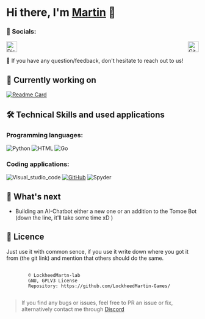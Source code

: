 
<h1 align="left">
Hi there, I'm <a href="https://github.com/LockheedMartin-lab" target="_blank" rel="noreferrer"> Martin</a> 👋
</h1>

### 🤝 Socials:

<div style="display: flex; justify-content: space-between; max-width: 800px; margin: 0 auto;">
  <a href="https://discord.com/users/784957872139796481/">
    <img src="https://dcbadge.limes.pink/api/shield/784957872139796481" alt="Discord" style="height: 28px">
  </a> 
  <a href='https://github.com/LockheedMartin-lab/'>
    <img src='https://img.shields.io/badge/LockheedMartin.lab-000000?style=for-the-badge&logo=Github&logoColor=white' alt="Github" style='height: 28px'>
  </a>
</div>


💬 If you have any question/feedback, don't hesitate to reach out to us!

## 🔭 Currently working on
[![Readme Card](https://github-readme-stats.vercel.app/api/pin/?username=Tomoe-exe&repo=Tomoe&icon_color=e74c3c&bg_color=151515&text_color=fff)](https://github.com/Tomoe-exe/Tomoe)

## 🛠️ Technical Skills and used applications  

  ### Programming languages:   
  ![Python](https://img.shields.io/badge/Python-3776AB?style=for-the-badge&logo=python&logoColor=white) 
  ![HTML](https://img.shields.io/badge/HTML-239120?style=for-the-badge&logo=html5&logoColor=white) 
  ![Go](https://img.shields.io/badge/Go-0bacd8.svg?style=for-the-badge&logo=Go&logoColor=white)


  ### Coding applications:
  ![Visual_studio_code](https://img.shields.io/badge/Visual_Studio_Code-0078D4?style=for-the-badge&logo=visual%20studio%20code&logoColor=white)
  [![GitHub](https://img.shields.io/badge/github-%23121011.svg?style=for-the-badge&logo=github&logoColor=white)](https://github.com/LockheedMartin-lab)
  ![Spyder](https://img.shields.io/badge/Spyder%20Ide-FF0000?style=for-the-badge&logo=spyder%20ide&logoColor=white)


## 🚀 What's next

- Building an AI-Chatbot either a new one or an addition to the Tomoe Bot (down the line, it'll take some time xD )


## 📃 Licence
Just use it with common sence, if you use it write down where you got it from (the git link) and mention that others should do the same. 

<pre>
    <code "color:white;background-color:black">
        ©️ LockheedMartn-lab
        GNU, GPLV3 License
        Repository: https://github.com/LockheedMartin-Games/
    </code>
</pre>


<blockquote>If you find any bugs or issues, feel free to PR an issue or fix, alternatively contact me through <a href="https://discordapp.com/users/583700813818626109/">Discord</a>


